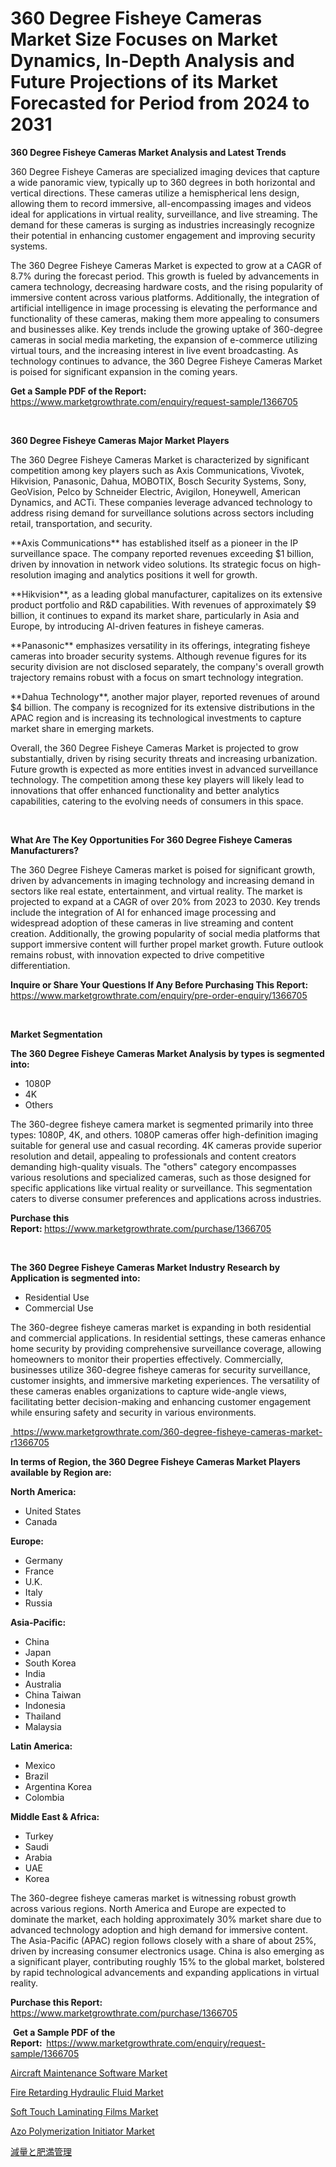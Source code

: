 <p><h1>360 Degree Fisheye Cameras Market Size Focuses on Market Dynamics, In-Depth Analysis and Future Projections of its Market Forecasted for Period from 2024 to 2031</h1></p><p><strong>360 Degree Fisheye Cameras Market Analysis and Latest Trends</strong></p>
<p><p>360 Degree Fisheye Cameras are specialized imaging devices that capture a wide panoramic view, typically up to 360 degrees in both horizontal and vertical directions. These cameras utilize a hemispherical lens design, allowing them to record immersive, all-encompassing images and videos ideal for applications in virtual reality, surveillance, and live streaming. The demand for these cameras is surging as industries increasingly recognize their potential in enhancing customer engagement and improving security systems.</p><p>The 360 Degree Fisheye Cameras Market is expected to grow at a CAGR of 8.7% during the forecast period. This growth is fueled by advancements in camera technology, decreasing hardware costs, and the rising popularity of immersive content across various platforms. Additionally, the integration of artificial intelligence in image processing is elevating the performance and functionality of these cameras, making them more appealing to consumers and businesses alike. Key trends include the growing uptake of 360-degree cameras in social media marketing, the expansion of e-commerce utilizing virtual tours, and the increasing interest in live event broadcasting. As technology continues to advance, the 360 Degree Fisheye Cameras Market is poised for significant expansion in the coming years.</p></p>
<p><strong>Get a Sample PDF of the Report:&nbsp;</strong> <a href="https://www.marketgrowthrate.com/enquiry/request-sample/1366705">https://www.marketgrowthrate.com/enquiry/request-sample/1366705</a></p>
<p>&nbsp;</p>
<p><strong>360 Degree Fisheye Cameras Major Market Players</strong></p>
<p><p>The 360 Degree Fisheye Cameras Market is characterized by significant competition among key players such as Axis Communications, Vivotek, Hikvision, Panasonic, Dahua, MOBOTIX, Bosch Security Systems, Sony, GeoVision, Pelco by Schneider Electric, Avigilon, Honeywell, American Dynamics, and ACTi. These companies leverage advanced technology to address rising demand for surveillance solutions across sectors including retail, transportation, and security.</p><p>**Axis Communications** has established itself as a pioneer in the IP surveillance space. The company reported revenues exceeding $1 billion, driven by innovation in network video solutions. Its strategic focus on high-resolution imaging and analytics positions it well for growth.</p><p>**Hikvision**, as a leading global manufacturer, capitalizes on its extensive product portfolio and R&D capabilities. With revenues of approximately $9 billion, it continues to expand its market share, particularly in Asia and Europe, by introducing AI-driven features in fisheye cameras.</p><p>**Panasonic** emphasizes versatility in its offerings, integrating fisheye cameras into broader security systems. Although revenue figures for its security division are not disclosed separately, the company's overall growth trajectory remains robust with a focus on smart technology integration.</p><p>**Dahua Technology**, another major player, reported revenues of around $4 billion. The company is recognized for its extensive distributions in the APAC region and is increasing its technological investments to capture market share in emerging markets.</p><p>Overall, the 360 Degree Fisheye Cameras Market is projected to grow substantially, driven by rising security threats and increasing urbanization. Future growth is expected as more entities invest in advanced surveillance technology. The competition among these key players will likely lead to innovations that offer enhanced functionality and better analytics capabilities, catering to the evolving needs of consumers in this space.</p></p>
<p>&nbsp;</p>
<p><strong>What Are The Key Opportunities For 360 Degree Fisheye Cameras Manufacturers?</strong></p>
<p><p>The 360 Degree Fisheye Cameras market is poised for significant growth, driven by advancements in imaging technology and increasing demand in sectors like real estate, entertainment, and virtual reality. The market is projected to expand at a CAGR of over 20% from 2023 to 2030. Key trends include the integration of AI for enhanced image processing and widespread adoption of these cameras in live streaming and content creation. Additionally, the growing popularity of social media platforms that support immersive content will further propel market growth. Future outlook remains robust, with innovation expected to drive competitive differentiation.</p></p>
<p><strong>Inquire or Share Your Questions If Any Before Purchasing This Report:</strong> <a href="https://www.marketgrowthrate.com/enquiry/pre-order-enquiry/1366705">https://www.marketgrowthrate.com/enquiry/pre-order-enquiry/1366705</a></p>
<p>&nbsp;</p>
<p><strong>Market Segmentation</strong></p>
<p><strong>The 360 Degree Fisheye Cameras Market Analysis by types is segmented into:</strong></p>
<p><ul><li>1080P</li><li>4K</li><li>Others</li></ul></p>
<p><p>The 360-degree fisheye camera market is segmented primarily into three types: 1080P, 4K, and others. 1080P cameras offer high-definition imaging suitable for general use and casual recording. 4K cameras provide superior resolution and detail, appealing to professionals and content creators demanding high-quality visuals. The "others" category encompasses various resolutions and specialized cameras, such as those designed for specific applications like virtual reality or surveillance. This segmentation caters to diverse consumer preferences and applications across industries.</p></p>
<p><strong>Purchase this Report:&nbsp;</strong><a href="https://www.marketgrowthrate.com/purchase/1366705">https://www.marketgrowthrate.com/purchase/1366705</a></p>
<p>&nbsp;</p>
<p><strong>The 360 Degree Fisheye Cameras Market Industry Research by Application is segmented into:</strong></p>
<p><ul><li>Residential Use</li><li>Commercial Use</li></ul></p>
<p><p>The 360-degree fisheye cameras market is expanding in both residential and commercial applications. In residential settings, these cameras enhance home security by providing comprehensive surveillance coverage, allowing homeowners to monitor their properties effectively. Commercially, businesses utilize 360-degree fisheye cameras for security surveillance, customer insights, and immersive marketing experiences. The versatility of these cameras enables organizations to capture wide-angle views, facilitating better decision-making and enhancing customer engagement while ensuring safety and security in various environments.</p></p>
<p><a href="https://www.marketgrowthrate.com/360-degree-fisheye-cameras-market-r1366705">&nbsp;https://www.marketgrowthrate.com/360-degree-fisheye-cameras-market-r1366705</a></p>
<p><strong>In terms of Region, the 360 Degree Fisheye Cameras Market Players available by Region are:</strong></p>
<p>
    <p> <strong> North America: </strong>
        <ul>
            <li>United States</li>
            <li>Canada</li>
        </ul>
        </p> 
    <p> <strong> Europe: </strong>
        <ul>
            <li>Germany</li>
            <li>France</li>
            <li>U.K.</li>
            <li>Italy</li>
            <li>Russia</li>
        </ul>
        </p> 
    <p> <strong> Asia-Pacific: </strong>
        <ul>
            <li>China</li>
            <li>Japan</li>
            <li>South Korea</li>
            <li>India</li>
            <li>Australia</li>
            <li>China Taiwan</li>
            <li>Indonesia</li>
            <li>Thailand</li>
            <li>Malaysia</li>
        </ul>
        </p> 
    <p> <strong> Latin America: </strong>
        <ul>
            <li>Mexico</li>
            <li>Brazil</li>
            <li>Argentina Korea</li>
            <li>Colombia</li>
        </ul>
        </p> 
    <p> <strong> Middle East & Africa: </strong>
        <ul>
            <li>Turkey</li>
            <li>Saudi</li>
            <li>Arabia</li>
            <li>UAE</li>
            <li>Korea</li>
        </ul>
    </p>
    </p>
<p><p>The 360-degree fisheye cameras market is witnessing robust growth across various regions. North America and Europe are expected to dominate the market, each holding approximately 30% market share due to advanced technology adoption and high demand for immersive content. The Asia-Pacific (APAC) region follows closely with a share of about 25%, driven by increasing consumer electronics usage. China is also emerging as a significant player, contributing roughly 15% to the global market, bolstered by rapid technological advancements and expanding applications in virtual reality.</p></p>
<p><strong>Purchase this Report: </strong><a href="https://www.marketgrowthrate.com/purchase/1366705">https://www.marketgrowthrate.com/purchase/1366705</a></p>
<p>&nbsp;<strong>Get a Sample PDF of the Report:&nbsp;&nbsp;</strong><a href="https://www.marketgrowthrate.com/enquiry/request-sample/1366705">https://www.marketgrowthrate.com/enquiry/request-sample/1366705</a></p>
<p><strong></strong></p>
<p><p><a href="https://www.linkedin.com/pulse/aircraft-maintenance-software-market-evolution-global-trends-jwjtf?trackingId=TKTgkpMRRXec5LhFSChWfg%3D%3D">Aircraft Maintenance Software Market</a></p><p><a href="https://issuu.com/reportprime-2/docs/fire-retarding-hydraulic-fluid-mark_20cda2b62351de">Fire Retarding Hydraulic Fluid Market</a></p><p><a href="https://issuu.com/reportprime-2/docs/soft-touch-laminating-films-market-_486caac3cd94a3">Soft Touch Laminating Films Market</a></p><p><a href="https://github.com/LilianFaulkner65/Market-Research-Report-List-1/blob/main/azo-polymerization-initiator-market.md">Azo Polymerization Initiator Market</a></p><p><a href="https://medium.com/@taniawisozk/2024%E5%B9%B4%E3%81%8B%E3%82%892031%E5%B9%B4%E3%81%BE%E3%81%A7%E3%81%AE%E3%82%B0%E3%83%AD%E3%83%BC%E3%83%90%E3%83%AB%E3%81%AA%E6%B8%9B%E9%87%8F%E3%81%A8%E8%82%A5%E6%BA%80%E7%AE%A1%E7%90%86%E5%B8%82%E5%A0%B4%E3%81%AE%E6%A9%9F%E4%BC%9A%E3%81%A8%E4%BA%88%E6%B8%AC-51cce0466577">減量と肥満管理</a></p></p>